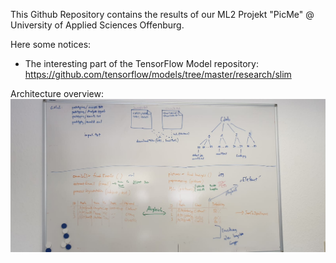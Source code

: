 This Github Repository contains the results of our ML2 Projekt "PicMe" @ University of Applied Sciences Offenburg.

Here some notices:
- The interesting part of the TensorFlow Model repository: https://github.com/tensorflow/models/tree/master/research/slim

Architecture overview:
![Architecture](docs/planning/architecture.jpg?raw=true "Architecture Overview")
